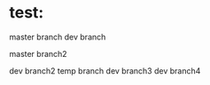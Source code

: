 # test:
master branch
dev branch

master branch2

dev branch2
temp branch
dev branch3
dev branch4



